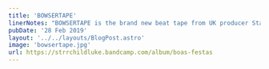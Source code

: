 ```yaml
---
title: 'BOWSERTAPE'
linerNotes: "BOWSERTAPE is the brand new beat tape from UK producer Starchildluke. It comes as part of a new series from the beat maker called #RoadToSwitch, where all proceeds will go towards a fund to get him a Nintendo Switch.  BOWSERTAPE is the second tape of the series and is made up of samples from mainly R&B and soul, with some easy listening and pop thrown in for good measure. “Bowser's pursuit of Princess Peach is notorious and problematic so I wanted to make an alternative love album on that concept.” – Starchildluke"
pubDate: '28 Feb 2019'
layout: '../../layouts/BlogPost.astro'
image: 'bowsertape.jpg'
url: https://strrchildluke.bandcamp.com/album/boas-festas
---
```


